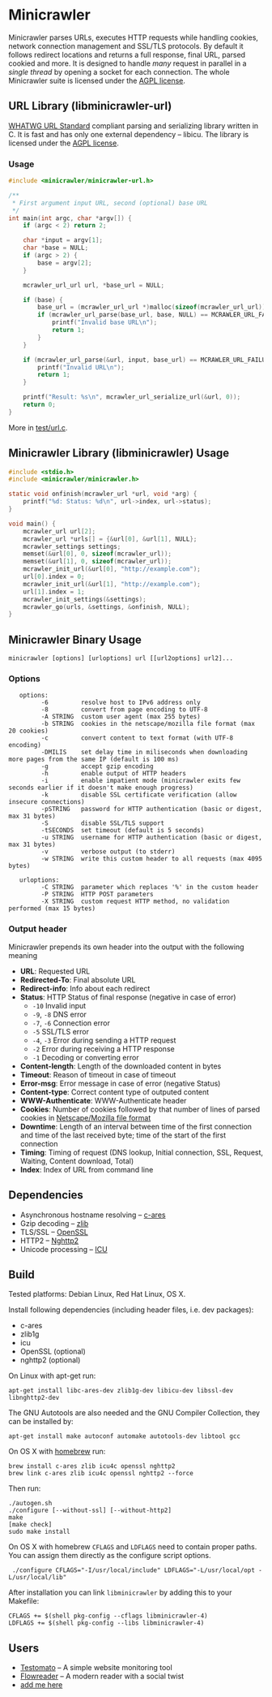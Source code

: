 Minicrawler
===========

Minicrawler parses URLs, executes HTTP requests while handling cookies, network connection management and SSL/TLS protocols. By default it follows redirect locations and returns a full response, final URL, parsed cookied and more. It is designed to handle *many* request in parallel in a *single thread* by opening a socket for each connection. The whole Minicrawler suite is licensed under the [AGPL license](license.txt).

## URL Library (libminicrawler-url)

[WHATWG URL Standard](https://url.spec.whatwg.org/) compliant parsing and serializing library written in C. It is fast and has only one external dependency – libicu.
The library is licensed under the [AGPL license](license.txt).

### Usage

```c
#include <minicrawler/minicrawler-url.h>

/**
 * First argument input URL, second (optional) base URL
 */
int main(int argc, char *argv[]) {
	if (argc < 2) return 2;

	char *input = argv[1];
	char *base = NULL;
	if (argc > 2) {
		base = argv[2];
	}

	mcrawler_url_url url, *base_url = NULL;

	if (base) {
		base_url = (mcrawler_url_url *)malloc(sizeof(mcrawler_url_url));
		if (mcrawler_url_parse(base_url, base, NULL) == MCRAWLER_URL_FAILURE) {
			printf("Invalid base URL\n");
			return 1;
		}
	}

	if (mcrawler_url_parse(&url, input, base_url) == MCRAWLER_URL_FAILURE) {
		printf("Invalid URL\n");
		return 1;
	}

	printf("Result: %s\n", mcrawler_url_serialize_url(&url, 0));
	return 0;
}
```

More in [test/url.c](test/url.c).


## Minicrawler Library (libminicrawler) Usage

```c
#include <stdio.h>
#include <minicrawler/minicrawler.h>

static void onfinish(mcrawler_url *url, void *arg) {
    printf("%d: Status: %d\n", url->index, url->status);
}

void main() {
    mcrawler_url url[2];
    mcrawler_url *urls[] = {&url[0], &url[1], NULL};
    mcrawler_settings settings;
    memset(&url[0], 0, sizeof(mcrawler_url));
    memset(&url[1], 0, sizeof(mcrawler_url));
    mcrawler_init_url(&url[0], "http://example.com");
    url[0].index = 0;
    mcrawler_init_url(&url[1], "http://example.com");
    url[1].index = 1;
    mcrawler_init_settings(&settings);
    mcrawler_go(urls, &settings, &onfinish, NULL);
}
```

## Minicrawler Binary Usage

`minicrawler [options] [urloptions] url [[url2options] url2]...`

### Options

```
   options:
         -6         resolve host to IPv6 address only
         -8         convert from page encoding to UTF-8
         -A STRING  custom user agent (max 255 bytes)
         -b STRING  cookies in the netscape/mozilla file format (max 20 cookies)
         -c         convert content to text format (with UTF-8 encoding)
         -DMILIS    set delay time in miliseconds when downloading more pages from the same IP (default is 100 ms)
         -g         accept gzip encoding
         -h         enable output of HTTP headers
         -i         enable impatient mode (minicrawler exits few seconds earlier if it doesn't make enough progress)
         -k         disable SSL certificate verification (allow insecure connections)
         -pSTRING   password for HTTP authentication (basic or digest, max 31 bytes)
         -S         disable SSL/TLS support
         -tSECONDS  set timeout (default is 5 seconds)
         -u STRING  username for HTTP authentication (basic or digest, max 31 bytes)
         -v         verbose output (to stderr)
         -w STRING  write this custom header to all requests (max 4095 bytes)

   urloptions:
         -C STRING  parameter which replaces '%' in the custom header
         -P STRING  HTTP POST parameters
         -X STRING  custom request HTTP method, no validation performed (max 15 bytes)
```

### Output header

Minicrawler prepends its own header into the output with the following meaning

 * **URL**: Requested URL
 * **Redirected-To**: Final absolute URL
 * **Redirect-info**: Info about each redirect
 * **Status**: HTTP Status of final response (negative in case of error)
   * `-10` Invalid input
   * `-9`, `-8` DNS error
   * `-7`, `-6` Connection error
   * `-5` SSL/TLS error
   * `-4`, `-3` Error during sending a HTTP request
   * `-2` Error during receiving a HTTP response
   * `-1` Decoding or converting error
 * **Content-length**: Length of the downloaded content in bytes
 * **Timeout**: Reason of timeout in case of timeout
 * **Error-msg**: Error message in case of error (negative Status)
 * **Content-type**: Correct content type of outputed content
 * **WWW-Authenticate**: WWW-Authenticate header
 * **Cookies**: Number of cookies followed by that number of lines of parsed cookies in [Netscape/Mozilla file format](http://www.cookiecentral.com/faq/#3.5)
 * **Downtime**: Length of an interval between time of the first connection and time of the last received byte; time of the start of the first connection
 * **Timing**: Timing of request (DNS lookup, Initial connection, SSL, Request, Waiting, Content download, Total)
 * **Index**: Index of URL from command line

## Dependencies

 * Asynchronous hostname resolving – [c-ares](http://c-ares.haxx.se/)
 * Gzip decoding – [zlib](http://zlib.net/)
 * TLS/SSL – [OpenSSL](https://www.openssl.org/)
 * HTTP2 – [Nghttp2](https://nghttp2.org/)
 * Unicode processing – [ICU](http://site.icu-project.org/)

## Build

Tested platforms: Debian Linux, Red Hat Linux, OS X.

Install following dependencies (including header files, i.e. dev packages):
 * c-ares
 * zlib1g
 * icu
 * OpenSSL (optional)
 * nghttp2 (optional)

On Linux with apt-get run:

```
apt-get install libc-ares-dev zlib1g-dev libicu-dev libssl-dev libnghttp2-dev
```

The GNU Autotools are also needed and the GNU Compiler Collection, they can be installed by:
```
apt-get install make autoconf automake autotools-dev libtool gcc
```

On OS X with [homebrew](http://brew.sh/) run:

```
brew install c-ares zlib icu4c openssl nghttp2
brew link c-ares zlib icu4c openssl nghttp2 --force
```

Then run:

```
./autogen.sh
./configure [--without-ssl] [--without-http2]
make
[make check]
sudo make install
```

On OS X with homebrew `CFLAGS` and `LDFLAGS` need to contain proper paths. You can assign them directly as the configure script options.

```
 ./configure CFLAGS="-I/usr/local/include" LDFLAGS="-L/usr/local/opt -L/usr/local/lib"
```

After installation you can link `libminicrawler` by adding this to your Makefile:

```make
CFLAGS += $(shell pkg-config --cflags libminicrawler-4)
LDFLAGS += $(shell pkg-config --libs libminicrawler-4)
```

## Users

 * [Testomato](https://testomato.com) – A simple website monitoring tool
 * [Flowreader](https://flowreader.com/) – A modern reader with a social twist
 * [add me here](mailto:jan.prachar@wikidi.com)
